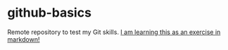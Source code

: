 # github-basics
Remote repository to test my Git skills.
[I am learning this as an exercise in markdown!](http://www.lynda.com)
